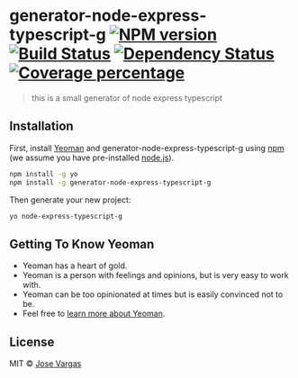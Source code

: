 # generator-node-express-typescript-g [![NPM version][npm-image]][npm-url] [![Build Status][travis-image]][travis-url] [![Dependency Status][daviddm-image]][daviddm-url] [![Coverage percentage][coveralls-image]][coveralls-url]
> this is a small generator of node express typescript

## Installation

First, install [Yeoman](http://yeoman.io) and generator-node-express-typescript-g using [npm](https://www.npmjs.com/) (we assume you have pre-installed [node.js](https://nodejs.org/)).

```bash
npm install -g yo
npm install -g generator-node-express-typescript-g
```

Then generate your new project:

```bash
yo node-express-typescript-g
```

## Getting To Know Yeoman

 * Yeoman has a heart of gold.
 * Yeoman is a person with feelings and opinions, but is very easy to work with.
 * Yeoman can be too opinionated at times but is easily convinced not to be.
 * Feel free to [learn more about Yeoman](http://yeoman.io/).

## License

MIT © [Jose Vargas]()


[npm-image]: https://badge.fury.io/js/generator-node-express-typescript-g.svg
[npm-url]: https://npmjs.org/package/generator-node-express-typescript-g
[travis-image]: https://travis-ci.org/ruedagato/generator-node-express-typescript-g.svg?branch=master
[travis-url]: https://travis-ci.org/ruedagato/generator-node-express-typescript-g
[daviddm-image]: https://david-dm.org/ruedagato/generator-node-express-typescript-g.svg?theme=shields.io
[daviddm-url]: https://david-dm.org/ruedagato/generator-node-express-typescript-g
[coveralls-image]: https://coveralls.io/repos/ruedagato/generator-node-express-typescript-g/badge.svg
[coveralls-url]: https://coveralls.io/r/ruedagato/generator-node-express-typescript-g
